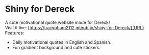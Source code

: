 # Shiny for Dereck  
A cute motivational quote website made for Dereck!  
Visit it live: [https://tracypham2112.github.io/shiny-for-Dereck/](URL)  
Features:  
- Daily motivational quotes in English and Spanish.  
- Fun gradient background and cute stickers.  
